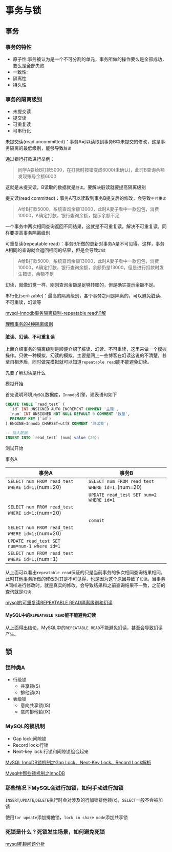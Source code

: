 # 事务与锁
## 事务
### 事务的特性

- 原子性:事务被认为是一个不可分割的单元，事务所做的操作要么是全部成功，要么是全部失败
- 一致性:
- 隔离性
- 持久性

### 事务的隔离级别
- 未提交读
- 提交读
- 可重复读
- 可串行化

未提交读(read uncommitted)：事务A可以读取到事务B中未提交的修改，这是事务隔离的最低级别，能够导致`脏读`

通过银行打款进行举例：

> 同学A要给B打款5000，在打款时按错变成6000(未确认)，此时B查询余额发现账号余额6000

这就是未提交读，B读取的数据就是`脏读`。要解决脏读就要提高隔离级别

提交读(read committed)：事务A可以读取到事务B提交后的修改，会导致`不可重读`

> A给B打款5000，系统查询余额13000，此时A妻子看中一款包包，消费10000，A确定打款，银行查询余额，提示余额不足

一个事务中两次相同查询返回不同结果，这就是不可重复读。解决不可重复读，同样要提高事务隔离级别

可重复读(repeatable read)：事务B所做的更新对事务A是不可见得。这样，事务A相同的查询就会返回相同的结果，但是会导致`幻读`

> A给B打款5000，系统查询余额13000，此时A妻子看中一款包包，消费10000，A确定打款，银行查询余额，余额仍是13000，但是进行扣款时发生错误，余额不足

幻读，就像幻觉一样，刚刚查询余额是足够转账的，但是确实提示余额不足。

串行化(serilizable)：最高的隔离级别，各个事务之间是隔离的，可以避免脏读、不可重读，幻读等

[mysql-Innodb事务隔离级别-repeatable read详解](https://blog.csdn.net/dong976209075/article/details/8802778)

[理解事务的4种隔离级别](https://blog.csdn.net/qq_33290787/article/details/51924963)
#### 脏读、幻读、不可重复读

上面介绍事务的隔离级别是顺便介绍了脏读、幻读、不可重读，这里来做一个模拟操作。只做一种模拟，幻读的模拟。主要是网上一些博客在幻读这说的不清楚，甚至自相矛盾，同时做完模拟就可以知道`repeatable read`能不能避免幻读。

先要了解幻读是什么

模拟开始

首先说明环境,`MySQL`数据库，`Innodb`引擎，建表语句如下

```SQL
CREATE TABLE `read_test` (
  `id` INT UNSIGNED AUTO_INCREMENT COMMENT '主键',
  `num` INT UNSIGNED NOT NULL DEFAULT 0 COMMENT '数量',
  PRIMARY KEY (`id`)
) ENGINE=Innodb CHARSET=utf8 COMMENT '测试表';

-- 插入数据
INSERT INTO `read_test` (num) value (20);
```
测试开始

事务A

| 事务A                                           | 事务B                                           |
| ----------------------------------------------- | ----------------------------------------------- |
| `SELECT num FROM read_test WHERE id=1;`(num=20) | `SELECT num FROM read_test WHERE id=1;`(num=20) |
|                                                 | `UPDATE read_test SET num=2 WHERE id=1`         |
| `SELECT num FROM read_test WHERE id=1;`(num=20) |                                                 |
|                                                 | `commit`                                        |
| `SELECT num FROM read_test WHERE id=1;`(num=20) |                                                 |
| `UPDATE read_test SET num=num-1 where id=1`     |                                                 |
| `SELECT num FROM read_test WHERE id=1;`(num=1)  |                                                 |

从上面可以看出`repeatable read`保证的只是当前事务的多次相同查询结果相同，此时其他事务所做的修改对其是不可见得，也是因为这个原因导致了`幻读`。当事务A同样进行修改时，就是真实的修改，会导致结果和之前查询结果不一致，之前的查询就是`幻读`

[mysql的可重复读REPEATABLE READ隔离级别和幻读](https://blog.csdn.net/huyangyamin/article/details/46848875)

#### MySQL中的`REPEATABLE READ`能不能避免幻读

从上面得出结论，MySQL中的`REPEATABLE READ`不能避免幻读，甚至会导致幻读产生。

## 锁
### 锁种类A
- 行级锁
  + 共享锁(S)
  + 排他锁(X)
- 表级锁
  + 意向共享锁(IS)
  + 意向排他锁(IX)

### MySQL的锁机制

- Gap lock:间隙锁
- Record lock:行锁
- Next-key lock:行锁和间隙锁组合起来

[MySQL InnoDB锁机制之Gap Lock、Next-Key Lock、Record Lock解析](http://blog.sina.com.cn/s/blog_a1e9c7910102vnrj.html)

[Mysql中那些锁机制之InnoDB](https://www.2cto.com/database/201508/429967.html)
### 那些情况下MySQL会进行加锁，如何手动进行加锁

`INSERT`,`UPDATE`,`DELETE`执行时会对涉及的行加锁排他锁(x)，`SELECT`一般不会被加锁

使用`for update`添加排他锁，`lock in share mode`添加共享锁  

### 死锁是什么？死锁发生场景，如何避免死锁

[mysql死锁问题分析](http://www.cnblogs.com/LBSer/p/5183300.html)

